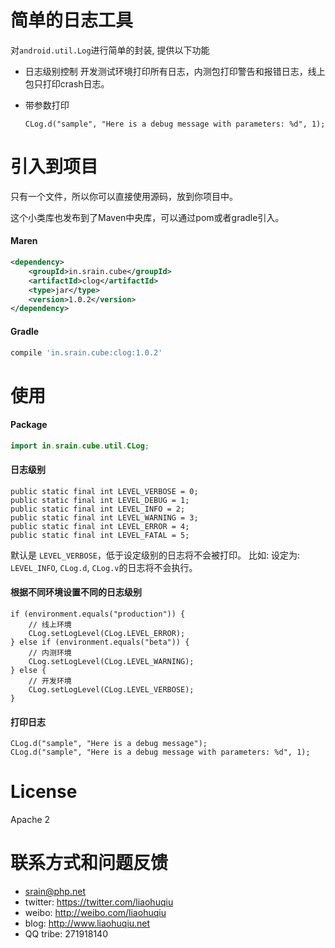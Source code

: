 # 简单的日志工具

对`android.util.Log`进行简单的封装, 提供以下功能

* 日志级别控制
    开发测试环境打印所有日志，内测包打印警告和报错日志，线上包只打印crash日志。

* 带参数打印
    ```
    CLog.d("sample", "Here is a debug message with parameters: %d", 1);
    ```

# 引入到项目

只有一个文件，所以你可以直接使用源码，放到你项目中。

这个小类库也发布到了Maven中央库，可以通过pom或者gradle引入。

#### Maren

```xml
<dependency>
    <groupId>in.srain.cube</groupId>
    <artifactId>clog</artifactId>
    <type>jar</type>
    <version>1.0.2</version>
</dependency>
```

#### Gradle

``` groovy
compile 'in.srain.cube:clog:1.0.2'
```

# 使用

#### Package

```java
import in.srain.cube.util.CLog;
```

#### 日志级别

```
public static final int LEVEL_VERBOSE = 0;
public static final int LEVEL_DEBUG = 1;
public static final int LEVEL_INFO = 2;
public static final int LEVEL_WARNING = 3;
public static final int LEVEL_ERROR = 4;
public static final int LEVEL_FATAL = 5;
```

默认是 `LEVEL_VERBOSE`，低于设定级别的日志将不会被打印。
比如: 设定为: `LEVEL_INFO`, `CLog.d`, `CLog.v`的日志将不会执行。

#### 根据不同环境设置不同的日志级别


```
if (environment.equals("production")) {
    // 线上环境
    CLog.setLogLevel(CLog.LEVEL_ERROR);
} else if (environment.equals("beta")) {
    // 内测环境
    CLog.setLogLevel(CLog.LEVEL_WARNING);
} else {
    // 开发环境
    CLog.setLogLevel(CLog.LEVEL_VERBOSE);
}
```

#### 打印日志

```
CLog.d("sample", "Here is a debug message");
CLog.d("sample", "Here is a debug message with parameters: %d", 1);
```


# License

Apache 2

# 联系方式和问题反馈

* srain@php.net
* twitter: https://twitter.com/liaohuqiu
* weibo: http://weibo.com/liaohuqiu
* blog: http://www.liaohuqiu.net
* QQ tribe: 271918140
